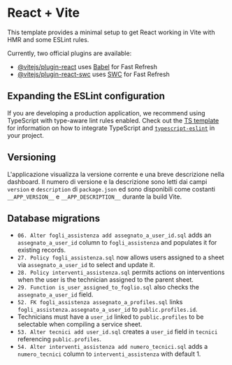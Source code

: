 # React + Vite

This template provides a minimal setup to get React working in Vite with HMR and some ESLint rules.

Currently, two official plugins are available:

- [@vitejs/plugin-react](https://github.com/vitejs/vite-plugin-react/blob/main/packages/plugin-react) uses [Babel](https://babeljs.io/) for Fast Refresh
- [@vitejs/plugin-react-swc](https://github.com/vitejs/vite-plugin-react/blob/main/packages/plugin-react-swc) uses [SWC](https://swc.rs/) for Fast Refresh

## Expanding the ESLint configuration

If you are developing a production application, we recommend using TypeScript with type-aware lint rules enabled. Check out the [TS template](https://github.com/vitejs/vite/tree/main/packages/create-vite/template-react-ts) for information on how to integrate TypeScript and [`typescript-eslint`](https://typescript-eslint.io) in your project.

## Versioning

L'applicazione visualizza la versione corrente e una breve descrizione nella dashboard. Il numero di versione e la descrizione sono letti dai campi `version` e `description` di `package.json` ed sono disponibili come costanti `__APP_VERSION__` e `__APP_DESCRIPTION__` durante la build Vite.

## Database migrations

- `06. Alter fogli_assistenza add assegnato_a_user_id.sql` adds an `assegnato_a_user_id` column to `fogli_assistenza` and populates it for existing records.
- `27. Policy fogli_assistenza.sql` now allows users assigned to a sheet via `assegnato_a_user_id` to select and update it.
- `28. Policy interventi_assistenza.sql` permits actions on interventions when the user is the technician assigned to the parent sheet.
- `29. Function is_user_assigned_to_foglio.sql` also checks the `assegnato_a_user_id` field.
- `52. FK fogli_assistenza assegnato_a_profiles.sql` links `fogli_assistenza.assegnato_a_user_id` to `public.profiles.id`.
- Technicians must have a `user_id` linked to `public.profiles` to be selectable when compiling a service sheet.
- `53. Alter tecnici add user_id.sql` creates a `user_id` field in `tecnici` referencing `public.profiles`.
- `54. Alter interventi_assistenza add numero_tecnici.sql` adds a `numero_tecnici` column to `interventi_assistenza` with default 1.
